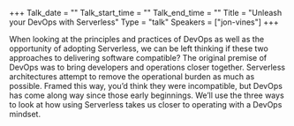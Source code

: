 +++
Talk_date = ""
Talk_start_time = ""
Talk_end_time = ""
Title = "Unleash your DevOps with Serverless"
Type = "talk"
Speakers = ["jon-vines"]
+++

When looking at the principles and practices of DevOps as well as the opportunity of adopting Serverless, we can be left thinking if these two approaches to delivering software compatible? The original premise of DevOps was to bring developers and operations closer together. Serverless architectures attempt to remove the operational burden as much as possible. Framed this way, you’d think they were incompatible, but DevOps has come along way since those early beginnings. We’ll use the three ways to look at how using Serverless takes us closer to operating with a DevOps mindset.
